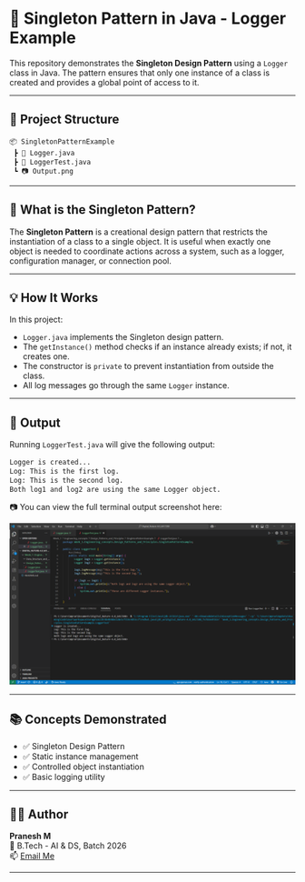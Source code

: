 # 🧩 Singleton Pattern in Java - Logger Example

This repository demonstrates the **Singleton Design Pattern** using a `Logger` class in Java. The pattern ensures that only one instance of a class is created and provides a global point of access to it.

---

## 📁 Project Structure

```
📦 SingletonPatternExample
 ┣ 📜 Logger.java        
 ┣ 📜 LoggerTest.java     
 ┗ 📷 Output.png         
```

---

## 🧠 What is the Singleton Pattern?

The **Singleton Pattern** is a creational design pattern that restricts the instantiation of a class to a single object. It is useful when exactly one object is needed to coordinate actions across a system, such as a logger, configuration manager, or connection pool.

---

## 💡 How It Works

In this project:

- `Logger.java` implements the Singleton design pattern.
- The `getInstance()` method checks if an instance already exists; if not, it creates one.
- The constructor is `private` to prevent instantiation from outside the class.
- All log messages go through the same `Logger` instance.

---

## 🧪 Output

Running `LoggerTest.java` will give the following output:

```
Logger is created...
Log: This is the first log.
Log: This is the second log.
Both log1 and log2 are using the same Logger object.
```

📷 You can view the full terminal output screenshot here:

![Output](./Output.png)

---


## 📚 Concepts Demonstrated

- ✅ Singleton Design Pattern
- ✅ Static instance management
- ✅ Controlled object instantiation
- ✅ Basic logging utility

---

## 🧑‍💻 Author

**Pranesh M**  
🚀 B.Tech - AI & DS, Batch 2026  
📫 [Email Me](mailto:m.pranesh15112004@gmail.com)

---
